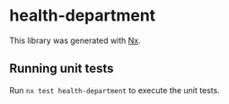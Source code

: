# health-department

This library was generated with [Nx](https://nx.dev).

## Running unit tests

Run `nx test health-department` to execute the unit tests.
